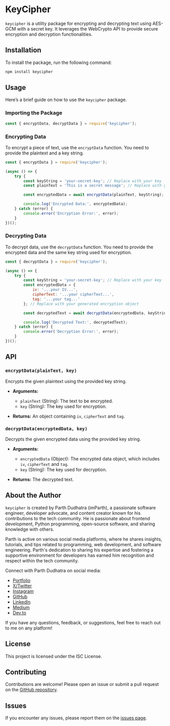# KeyCipher

`keycipher` is a utility package for encrypting and decrypting text using AES-GCM with a secret key. It leverages the WebCrypto API to provide secure encryption and decryption functionalities.

## Installation

To install the package, run the following command:

```bash
npm install keycipher
```

## Usage

Here’s a brief guide on how to use the `keycipher` package.

### Importing the Package

```js
const { encryptData, decryptData } = require('keycipher');
```

### Encrypting Data

To encrypt a piece of text, use the `encryptData` function. You need to provide the plaintext and a key string.

```js
const { encryptData } = require('keycipher');

(async () => {
    try {
        const keyString = 'your-secret-key'; // Replace with your key
        const plainText = 'This is a secret message'; // Replace with your text

        const encryptedData = await encryptData(plainText, keyString);

        console.log('Encrypted Data:', encryptedData);
    } catch (error) {
        console.error('Encryption Error:', error);
    }
})();
```

### Decrypting Data

To decrypt data, use the `decryptData` function. You need to provide the encrypted data and the same key string used for encryption.

```js
const { decryptData } = require('keycipher');

(async () => {
    try {
        const keyString = 'your-secret-key'; // Replace with your key
        const encryptedData = {
            iv: '...your IV...',
            cipherText: '...your cipherText...',
            tag: '...your tag...'
        }; // Replace with your generated encryption object

        const decryptedText = await decryptData(encryptedData, keyString);

        console.log('Decrypted Text:', decryptedText);
    } catch (error) {
        console.error('Decryption Error:', error);
    }
})();
```

## API

### `encryptData(plainText, key)`

Encrypts the given plaintext using the provided key string.

- **Arguments:**
  - `plainText` (String): The text to be encrypted.
  - `key` (String): The key used for encryption.
  
- **Returns:** An object containing `iv`, `cipherText` and `tag`.

### `decryptData(encryptedData, key)`

Decrypts the given encrypted data using the provided key string.

- **Arguments:**
  - `encryptedData` (Object): The encrypted data object, which includes `iv`, `cipherText` and `tag`.
  - `key` (String): The key used for decryption.

- **Returns:** The decrypted text.

## About the Author

`keycipher` is created by Parth Dudhatra (imParth), a passionate software engineer, developer advocate, and content creator known for his contributions to the tech community. He is passionate about frontend development, Python programming, open-source software, and sharing knowledge with others.

Parth is active on various social media platforms, where he shares insights, tutorials, and tips related to programming, web development, and software engineering. Parth's dedication to sharing his expertise and fostering a supportive environment for developers has earned him recognition and respect within the tech community.

Connect with Parth Dudhatra on social media:

- [Portfolio](https://imparth.me)
- [X/Twitter](https://x.com/imparth73)
- [Instagram](https://instagram.com/imparth.dev)
- [GitHub](https://github.com/imparth7)
- [LinkedIn](https://linkedin.com/in/imparth7)
- [Medium](https://imparth7.medium.com)
- [Dev.to](https://dev.to/imparth)

If you have any questions, feedback, or suggestions, feel free to reach out to me on any platform!

## License

This project is licensed under the ISC License.

## Contributing

Contributions are welcome! Please open an issue or submit a pull request on the [GitHub repository](https://github.com/imparth7/keycipher-js).

## Issues

If you encounter any issues, please report them on the [issues page](https://github.com/imparth7/keycipher-js/issues).